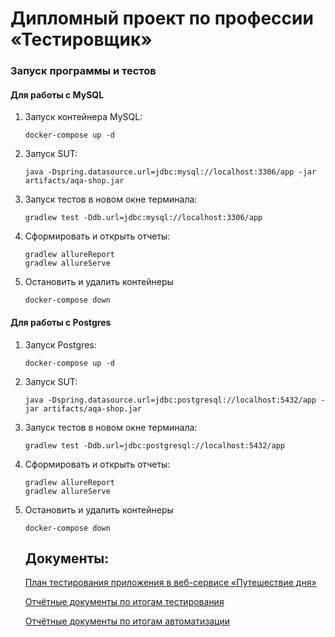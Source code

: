# Дипломный проект по профессии «Тестировщик»

### Запуск программы и тестов
#### Для работы с MySQL

1. Запуск контейнера MySQL:
    ```
    docker-compose up -d
    ```
1. Запуск SUT:
    ```
    java -Dspring.datasource.url=jdbc:mysql://localhost:3306/app -jar artifacts/aqa-shop.jar
    ```
1. Запуск тестов в новом окне терминала:
    ```
    gradlew test -Ddb.url=jdbc:mysql://localhost:3306/app
    ```   
1. Сформировать и открыть отчеты:
    ```
    gradlew allureReport
    gradlew allureServe
    ```
1. Остановить и удалить контейнеры
    ```
    docker-compose down
    ```

#### Для работы с Postgres
1. Запуск Postgres:
    ```
    docker-compose up -d
    ```
1. Запуск SUT:
    ```
    java -Dspring.datasource.url=jdbc:postgresql://localhost:5432/app -jar artifacts/aqa-shop.jar
    ```
1. Запуск тестов в новом окне терминала:
    ```
    gradlew test -Ddb.url=jdbc:postgresql://localhost:5432/app
    ```   
1. Сформировать и открыть отчеты:
   ```
   gradlew allureReport
   gradlew allureServe
   ```
1. Остановить и удалить контейнеры
    ```
    docker-compose down
    ```
   
   ## Документы:
   [План тестирования приложения в веб-сервисе «Путешествие дня»](https://github.com/YesPechenko/Diploma__QA/blob/master/Plan.md)
   
   [Отчётные документы по итогам тестирования](https://github.com/YesPechenko/Diploma__QA/blob/master/Report.md)
   
   [Отчётные документы по итогам автоматизации](https://github.com/YesPechenko/Diploma__QA/blob/master/Summary.md)
   
